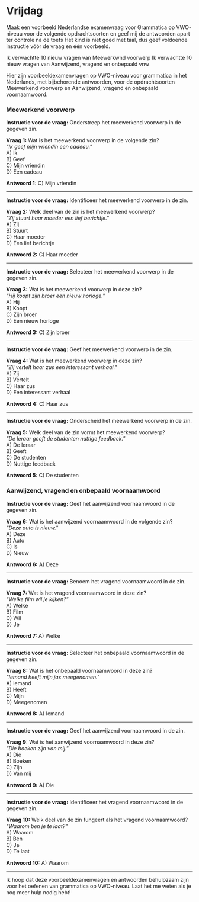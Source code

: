 # Vrijdag
Maak een voorbeeld Nederlandse examenvraag voor Grammatica op VWO-niveau voor de volgende opdrachtsoorten en geef mij de antwoorden apart ter controle na de toets Het kind is niet goed met taal, dus geef voldoende instructie vóór de vraag en één voorbeeld.

Ik verwachtte 10 nieuw vragen van Meewerkwnd voorwerp
Ik verwachtte 10 nieuw vragen van Aanwijzend, vragend en onbepaald vnw

Hier zijn voorbeeldexamenvragen op VWO-niveau voor grammatica in het Nederlands, met bijbehorende antwoorden, voor de opdrachtsoorten Meewerkend voorwerp en Aanwijzend, vragend en onbepaald voornaamwoord.

### Meewerkend voorwerp

**Instructie voor de vraag:** Onderstreep het meewerkend voorwerp in de gegeven zin.

**Vraag 1:** Wat is het meewerkend voorwerp in de volgende zin?  
*"Ik geef mijn vriendin een cadeau."*  
A) Ik  
B) Geef  
C) Mijn vriendin  
D) Een cadeau  

**Antwoord 1:** C) Mijn vriendin

---

**Instructie voor de vraag:** Identificeer het meewerkend voorwerp in de zin.

**Vraag 2:** Welk deel van de zin is het meewerkend voorwerp?  
*"Zij stuurt haar moeder een lief berichtje."*  
A) Zij  
B) Stuurt  
C) Haar moeder  
D) Een lief berichtje  

**Antwoord 2:** C) Haar moeder

---

**Instructie voor de vraag:** Selecteer het meewerkend voorwerp in de gegeven zin.

**Vraag 3:** Wat is het meewerkend voorwerp in deze zin?  
*"Hij koopt zijn broer een nieuw horloge."*  
A) Hij  
B) Koopt  
C) Zijn broer  
D) Een nieuw horloge  

**Antwoord 3:** C) Zijn broer

---

**Instructie voor de vraag:** Geef het meewerkend voorwerp in de zin.

**Vraag 4:** Wat is het meewerkend voorwerp in deze zin?  
*"Zij vertelt haar zus een interessant verhaal."*  
A) Zij  
B) Vertelt  
C) Haar zus  
D) Een interessant verhaal  

**Antwoord 4:** C) Haar zus

---

**Instructie voor de vraag:** Onderscheid het meewerkend voorwerp in de zin.

**Vraag 5:** Welk deel van de zin vormt het meewerkend voorwerp?  
*"De leraar geeft de studenten nuttige feedback."*  
A) De leraar  
B) Geeft  
C) De studenten  
D) Nuttige feedback  

**Antwoord 5:** C) De studenten

### Aanwijzend, vragend en onbepaald voornaamwoord

**Instructie voor de vraag:** Geef het aanwijzend voornaamwoord in de gegeven zin.

**Vraag 6:** Wat is het aanwijzend voornaamwoord in de volgende zin?  
*"Deze auto is nieuw."*  
A) Deze  
B) Auto  
C) Is  
D) Nieuw  

**Antwoord 6:** A) Deze

---

**Instructie voor de vraag:** Benoem het vragend voornaamwoord in de zin.

**Vraag 7:** Wat is het vragend voornaamwoord in deze zin?  
*"Welke film wil je kijken?"*  
A) Welke  
B) Film  
C) Wil  
D) Je  

**Antwoord 7:** A) Welke

---

**Instructie voor de vraag:** Selecteer het onbepaald voornaamwoord in de gegeven zin.

**Vraag 8:** Wat is het onbepaald voornaamwoord in deze zin?  
*"Iemand heeft mijn jas meegenomen."*  
A) Iemand  
B) Heeft  
C) Mijn  
D) Meegenomen  

**Antwoord 8:** A) Iemand

---

**Instructie voor de vraag:** Geef het aanwijzend voornaamwoord in de zin.

**Vraag 9:** Wat is het aanwijzend voornaamwoord in deze zin?  
*"Die boeken zijn van mij."*  
A) Die  
B) Boeken  
C) Zijn  
D) Van mij  

**Antwoord 9:** A) Die

---

**Instructie voor de vraag:** Identificeer het vragend voornaamwoord in de gegeven zin.

**Vraag 10:** Welk deel van de zin fungeert als het vragend voornaamwoord?  
*"Waarom ben je te laat?"*  
A) Waarom  
B) Ben  
C) Je  
D) Te laat  

**Antwoord 10:** A) Waarom

---

Ik hoop dat deze voorbeeldexamenvragen en antwoorden behulpzaam zijn voor het oefenen van grammatica op VWO-niveau. Laat het me weten als je nog meer hulp nodig hebt!

